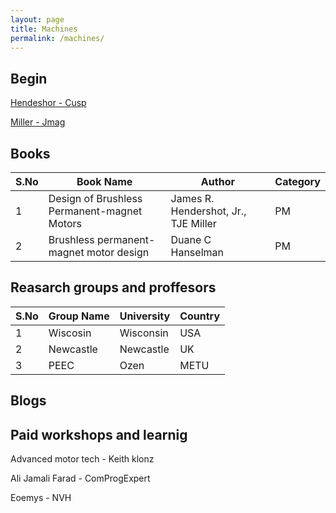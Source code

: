 ```yaml
---
layout: page
title: Machines
permalink: /machines/
---
```


## Begin

[Hendeshor - Cusp](https://cusp.umn.edu/electric-machine-design-videos)


[Miller - Jmag](https://www.jmag-international.com/seminar/prof_miller_seminar/)



## Books

S.No | Book Name | Author | Category
------------ | ------------- | ------- | -------
1 | Design of Brushless Permanent-magnet Motors | James R. Hendershot, Jr., TJE Miller | PM
2 | Brushless permanent-magnet motor design | Duane C Hanselman | PM

## Reasarch groups and proffesors

S.No | Group Name | University | Country
------------ | ------------- | ------- | ------- 
1 | Wiscosin  | Wisconsin | USA
2 | Newcastle  | Newcastle | UK
3 | PEEC | Ozen | METU | Turkey

## Blogs



## Paid workshops and learnig

Advanced motor tech - Keith klonz

Ali Jamali Farad - ComProgExpert

Eoemys - NVH




## 
